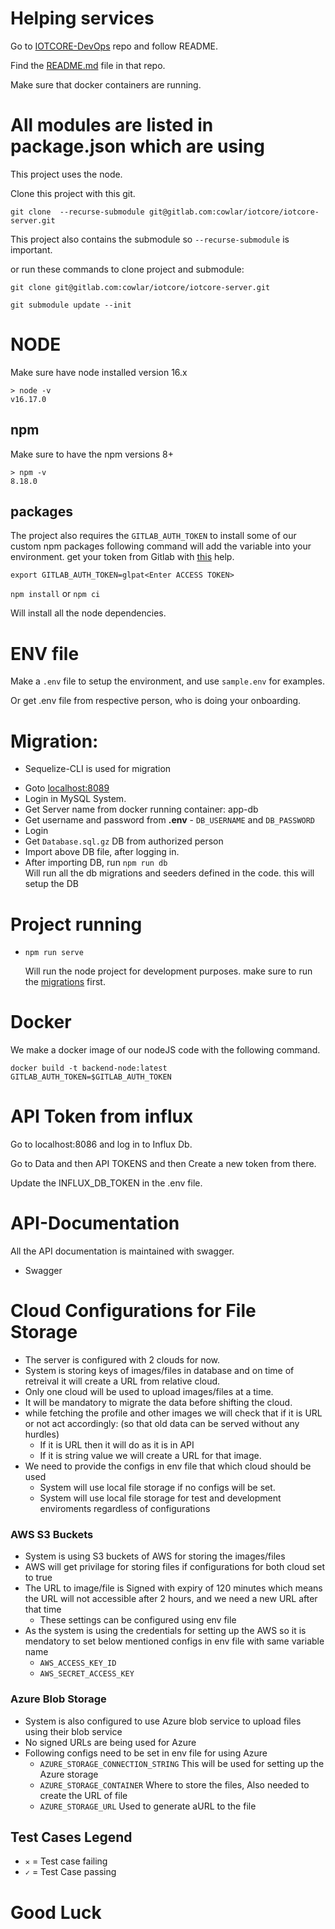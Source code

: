 # Helping services 
Go to [IOTCORE-DevOps](https://gitlab.com/cowlar/iotcore/iotcore-devops) repo and follow README.
 
Find the [README.md](https://gitlab.com/cowlar/iotcore/iotcore-devops/-/blob/main/README.md) file in that repo.

Make sure that docker containers are running.

# All modules are listed in package.json which are using

This project uses the node.

Clone this project with this git.
```
git clone  --recurse-submodule git@gitlab.com:cowlar/iotcore/iotcore-server.git     
```
This project also contains the submodule so `--recurse-submodule` is important.

or run these commands to clone project and submodule: 
```
git clone git@gitlab.com:cowlar/iotcore/iotcore-server.git
```
```
git submodule update --init  
```

# NODE
Make sure have node installed version 16.x
```
> node -v
v16.17.0
```
## npm
Make sure to have the npm versions 8+

```
> npm -v
8.18.0 
```

## packages
The project also requires the `GITLAB_AUTH_TOKEN` to install some of our custom npm packages following command will add the variable into your environment. get your token from  Gitlab with [this](https://docs.gitlab.com/ee/user/profile/personal_access_tokens.html) help.
```
export GITLAB_AUTH_TOKEN=glpat<Enter ACCESS TOKEN>
```

`npm install`  or `npm ci`

Will install all the node dependencies.
# ENV file 
Make a `.env` file to setup the environment, and use `sample.env` for examples.

Or get .env file from respective person, who is doing your onboarding.

# Migration:
* Sequelize-CLI is used for migration

- Goto [localhost:8089](http://localhost:8089/)
- Login in MySQL System.
- Get Server name from docker running container: app-db
- Get username and password from **.env** - `DB_USERNAME` and `DB_PASSWORD`
- Login
- Get `Database.sql.gz` DB from authorized person
- Import above DB file, after logging in.
- After importing DB, run `npm run db`  
    Will run all the db migrations and seeders defined in the code. this will setup the DB

# Project running

- `npm run serve`

     Will run the node project for development purposes. make sure to run the [migrations](#migration) first.

# Docker 
We make a docker image of our nodeJS code with the following command.
```
docker build -t backend-node:latest GITLAB_AUTH_TOKEN=$GITLAB_AUTH_TOKEN 
```
# API Token from influx 
Go to localhost:8086 and log in to Influx Db.

Go to Data and then API TOKENS and then Create a new token from there.

Update the INFLUX_DB_TOKEN in the .env file.

# API-Documentation
All the API documentation is maintained with swagger.
* Swagger





# Cloud Configurations for File Storage
* The server is configured with 2 clouds for now. 
* System is storing keys of images/files in database and on time of retreival it will create a URL from relative cloud. 
* Only one cloud will be used to upload images/files at a time. 
* It will be mandatory to migrate the data before shifting the cloud.
* while fetching the profile and other images we will check that if it is URL or not act accordingly: (so that old data can be served without any hurdles)
    - If it is URL then it will do as it is in API
    - If it is string value we will create a URL for that image.
* We need to provide the configs in env file that which cloud should be used
    - System will use local file storage if no configs will be set.
    - System will use local file storage for test and development enviroments regardless of configurations
### AWS S3 Buckets
* System is using S3 buckets of AWS for storing the images/files
* AWS will get privilage for storing files if configurations for both cloud set to true 
* The URL to image/file is Signed with expiry of 120 minutes which means the URL will not accessible after 2 hours, and we need a new URL after that time
    - These settings can be configured using env file
* As the system is using the credentials for setting up the AWS so it is mendatory to set below mentioned configs in env file with same variable name
    - `AWS_ACCESS_KEY_ID`
    - `AWS_SECRET_ACCESS_KEY`
### Azure Blob Storage
* System is also configured to use Azure blob service to upload files using their blob service
* No signed URLs are being used for Azure
* Following configs need to be set in env file for using Azure
    - `AZURE_STORAGE_CONNECTION_STRING` This will be used for setting up the Azure storage
    - `AZURE_STORAGE_CONTAINER` Where to store the files, Also needed to create the URL of file
    - `AZURE_STORAGE_URL` Used to generate aURL to the file

## Test Cases Legend

- `✕` = Test case failing
- `✓` = Test Case passing

# Good Luck
 
